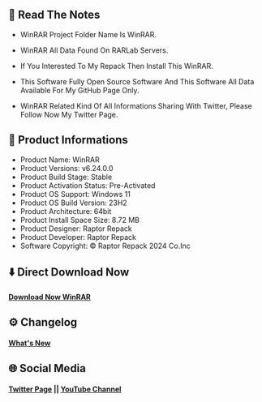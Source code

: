 ## 📝 Read The Notes

- WinRAR Project Folder Name  Is WinRAR.

- WinRAR All Data Found On RARLab Servers.

- If You Interested To My Repack Then Install This WinRAR.

- This Software Fully Open Source Software And This Software All Data Available For My GitHub Page Only.

- WinRAR Related Kind Of All Informations Sharing With Twitter, Please Follow Now My Twitter Page.

## 🧾 Product Informations

- Product Name: WinRAR
- Product Versions: v6.24.0.0
- Product Build Stage: Stable
- Product Activation Status: Pre-Activated
- Product OS Support: Windows 11
- Product OS Build Version: 23H2
- Product Architecture: 64bit
- Product Install Space Size: 8.72 MB
- Product Designer: Raptor Repack
- Product Developer: Raptor Repack
- Software Copyright: © Raptor Repack 2024 Co.Inc

## ⬇️ Direct Download Now

#### [Download Now WinRAR](https://github.com/RaptorRepack/RaptorRepack/releases/download/Download/WinRAR_v6.24.0.0_x64.exe)

## ⚙️ Changelog

#### [What's New](https://github.com/RaptorRepack/WinRAR/releases/tag/v6.24)

## 🌐 Social Media

#### [Twitter Page](https://twitter.com/raptorrepack) || [YouTube Channel](https://youtube.com/@RaptorRepack)
